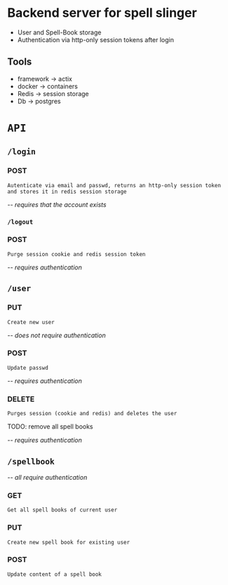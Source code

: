 # Backend server for spell slinger
- User and Spell-Book storage
- Authentication via http-only session tokens after login
## Tools
- framework -> actix
- docker -> containers
- Redis -> session storage
- Db -> postgres

# `API`
## `/login`
### POST 
    Autenticate via email and passwd, returns an http-only session token and stores it in redis session storage
*-- requires that the account exists*
### `/logout`
### POST 
    Purge session cookie and redis session token
*-- requires authentication*
## `/user`
### PUT 
    Create new user
*-- does not require authentication*
### POST
    Update passwd
*-- requires authentication*
### DELETE
    Purges session (cookie and redis) and deletes the user
TODO: remove all spell books 

*-- requires authentication*
## `/spellbook`
*-- all require authentication*
### GET
    Get all spell books of current user
### PUT
    Create new spell book for existing user
### POST
    Update content of a spell book
